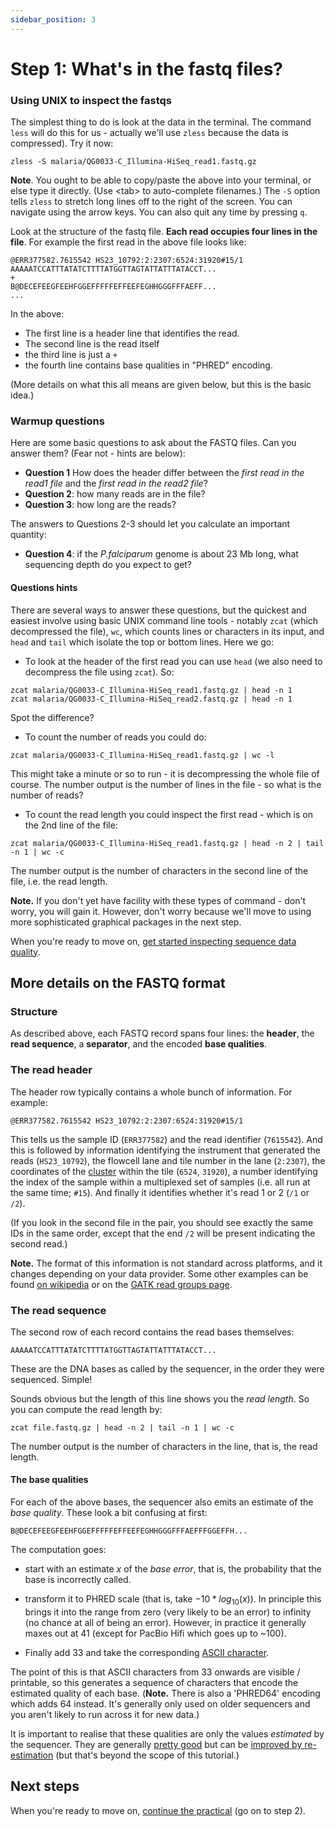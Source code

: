 ```yaml
---
sidebar_position: 3
---
```


# Step 1: What's in the fastq files?

### Using UNIX to inspect the fastqs

The simplest thing to do is look at the data in the terminal. The command `less` will do this for
us - actually we'll use `zless` because the data is compressed).  Try it now:

```
zless -S malaria/QG0033-C_Illumina-HiSeq_read1.fastq.gz
```

**Note**. You ought to be able to copy/paste the above into your terminal, or else type it
directly. (Use &lt;tab&gt; to auto-complete filenames.) The `-S` option tells `zless` to stretch
long lines off to the right of the screen. You can navigate using the arrow keys. You can also quit
any time by pressing `q`.

Look at the structure of the fastq file. **Each read occupies four lines in the file**.  For example the
first read in the above file looks like:

```
@ERR377582.7615542 HS23_10792:2:2307:6524:31920#15/1
AAAAATCCATTTATATCTTTTATGGTTAGTATTATTTATACCT...
+
B@DECEFEEGFEEHFGGEFFFFFEFFEEFEGHHGGGFFFAEFF...
...
```

In the above:

* The first line is a header line that identifies the read.
* The second line is the read itself
* the third line is just a `+`
* the fourth line contains base qualities in "PHRED" encoding.

(More details on what this all means are given below, but this is the basic idea.)

### Warmup questions

Here are some basic questions to ask about the FASTQ files.  Can you answer them? (Fear not - hints are below):

* **Question 1** How does the header differ between the *first read in the read1 file* and the
*first read in the read2 file*?
* **Question 2**: how many reads are in the file?
* **Question 3**: how long are the reads?

The answers to Questions 2-3 should let you calculate an important quantity:

* **Question 4**: if the *P.falciparum* genome is about 23 Mb long, what sequencing depth do you expect to get?

#### Questions hints

There are several ways to answer these questions, but the quickest and easiest involve using basic
UNIX command line tools - notably `zcat` (which decompressed the file), `wc`, which counts lines or
characters in its input, and `head` and `tail` which isolate the top or bottom lines. Here we go:

* To look at the header of the first read you can use `head` (we also need to decompress the file using `zcat`).  So:

```
zcat malaria/QG0033-C_Illumina-HiSeq_read1.fastq.gz | head -n 1
zcat malaria/QG0033-C_Illumina-HiSeq_read2.fastq.gz | head -n 1
```

Spot the difference?

* To count the number of reads you could do:

```
zcat malaria/QG0033-C_Illumina-HiSeq_read1.fastq.gz | wc -l
```

This might take a minute or so to run - it is decompressing the whole file of course. The number
output is the number of lines in the file - so what is the number of reads?

* To count the read length you could inspect the first read - which is on the 2nd line of the file:
```
zcat malaria/QG0033-C_Illumina-HiSeq_read1.fastq.gz | head -n 2 | tail -n 1 | wc -c
```
The number output is the number of characters in the second line of the file, i.e. the read length.

**Note.** If you don't yet have facility with these types of command - don't worry, you will gain
it.  However, don't worry because we'll move to using more sophisticated graphical packages in the next step.

When you're ready to move on, [get started inspecting sequence data quality](./Quality_control.md).

## More details on the FASTQ format
### Structure

As described above, each FASTQ record spans four lines: the **header**, the **read sequence**, a
**separator**, and the encoded **base qualities**.

### The read header

The header row typically contains a whole bunch of information.  For example:

```
@ERR377582.7615542 HS23_10792:2:2307:6524:31920#15/1
```

This tells us the sample ID (`ERR377582`) and the read identifier (`7615542`). And this is
followed by information identifying the instrument that generated the reads (`HS23_10792`), the
flowcell lane and tile number in the lane (`2:2307`), the coordinates of the
[cluster](https://www.broadinstitute.org/files/shared/illuminavids/clusterGenSlides.pdf) within the
tile (`6524`, `31920`), a number identifying the index of the sample within a multiplexed set of
samples (i.e. all run at the same time; `#15`). And finally it identifies whether it's read 1 or 2
(`/1` or `/2`).

(If you look in the second file in the pair, you should see exactly the same IDs in the same order,
except that the end `/2` will be present indicating the second read.)

**Note.** The format of this information is not standard across platforms, and it changes depending
on your data provider. Some other examples can be found [on
wikipedia](https://en.wikipedia.org/wiki/FASTQ_format#Illumina_sequence_identifiers) or on the
[GATK read groups page](https://gatk.broadinstitute.org/hc/en-us/articles/360035890671-Read-groups).

### The read sequence

The second row of each record contains the read bases themselves:
```
AAAAATCCATTTATATCTTTTATGGTTAGTATTATTTATACCT...
```
These are the DNA bases as called by the sequencer, in the order they were sequenced.  Simple!

Sounds obvious but the length of this line shows you the *read length*.  So you can compute the read length by:
```
zcat file.fastq.gz | head -n 2 | tail -n 1 | wc -c
```

The number output is the number of characters in the line, that is, the read length.

#### The base qualities

For each of the above bases, the sequencer also emits an estimate of the *base quality*. These look
a bit confusing at first:

```
B@DECEFEEGFEEHFGGEFFFFFEFFEEFEGHHGGGFFFAEFFFGGEFFH...
```

The computation goes:

* start with an estimate $x$ of the *base error*, that is, the probability that the base is incorrectly called.

* transform it to PHRED scale (that is, take $-10 * log_{10} (x)$). In principle this brings it
  into the range from zero (very likely to be an error) to infinity (no chance at all of being an
  error). However, in practice it generally maxes out at 41 (except for PacBio Hifi which goes up to ~100).

* Finally add 33 and take the corresponding [ASCII character](https://en.wikipedia.org/wiki/ASCII).

The point of this is that ASCII characters from 33 onwards are visible / printable, so this
generates a sequence of characters that encode the estimated quality of each base. (**Note.** There
is also a 'PHRED64' encoding which adds 64 instead. It's generally only used on older sequencers
and you aren't likely to run across it for new data.)

It is important to realise that these qualities are only the values *estimated* by the sequencer.
They are generally [pretty good](https://lh3.github.io/2017/07/24/on-nonvaseq-base-quality) but can
be [improved by re-estimation](https://gatk.broadinstitute.org/hc/en-us/articles/360035890531-Base-Quality-Score-Recalibration-BQSR-) (but that's beyond the scope of this tutorial.)

## Next steps

When you're ready to move on, [continue the practical](Pipeline_outline.md#the-practical-in-a-nutshell) (go on to step 2).
